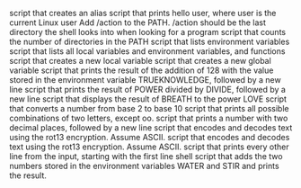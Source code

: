 script that creates an alias
script that prints hello user, where user is the current Linux user
Add /action to the PATH. /action should be the last directory the shell looks into when looking for a program
script that counts the number of directories in the PATH
script that lists environment variables
script that lists all local variables and environment variables, and functions
script that creates a new local variable
script that creates a new global variable
script that prints the result of the addition of 128 with the value stored in the environment variable TRUEKNOWLEDGE, followed by a new line
script that prints the result of POWER divided by DIVIDE, followed by a new line
script that displays the result of BREATH to the power LOVE
script that converts a number from base 2 to base 10
script that prints all possible combinations of two letters, except oo.
script that prints a number with two decimal places, followed by a new line
script that encodes and decodes text using the rot13 encryption. Assume ASCII.
script that encodes and decodes text using the rot13 encryption. Assume ASCII.
script that prints every other line from the input, starting with the first line
shell script that adds the two numbers stored in the environment variables WATER and STIR and prints the result.
